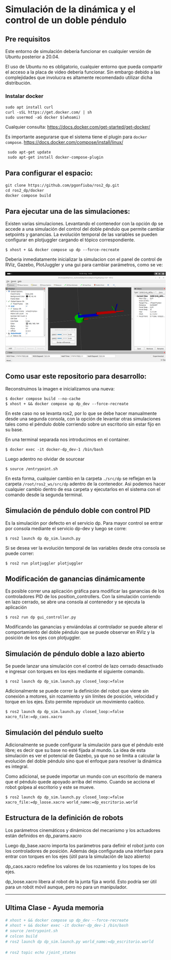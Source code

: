 # Simulación de la dinámica y el control de un doble péndulo

## Pre requisitos

Este entorno de simulación debería funcionar en cualquier versión de Ubuntu posterior a 20.04.

El uso de Ubuntu no es obligatorio, cualquier entorno que pueda compartir el acceso a la placa de video debería funcionar.
Sin embargo debido a las complejidades que involucra es altamente recomendado utilizar dicha distribución.

### Instalar docker
```
sudo apt install curl
curl -sSL https://get.docker.com/ | sh
sudo usermod -aG docker $(whoami)
```

Cualquier consulta: https://docs.docker.com/get-started/get-docker/

Es importante asegurarse que el sistema tiene el plugin para `docker compose`.
https://docs.docker.com/compose/install/linux/

```
 sudo apt-get update
 sudo apt-get install docker-compose-plugin
```

## Para configurar el espacio:
```
git clone https://github.com/pgonfiuba/ros2_dp.git
cd ros2_dp/docker
docker compose build
```

## Para ejecutar una de las simulaciones:

Existen varias simulaciones. Levantando el contenedor con la opción dp se accede a una simulación del control del doble péndulo que permite cambiar setpoints y ganancias.
La evolución temporal de las variables se pueden configurar en plotjuggler cargando el tópico correspondiente. 

```
$ xhost + && docker compose up dp --force-recreate
```

Deberia inmediatamente inicializar la simulacion con el panel de control de RViz, Gazebo, PlotJuggler y una gui para cambiar parámetros, como se ve:

![](dp_RViz.png)


## Como usar este repositorio para desarrollo:

Reconstruimos la imagen e inicializamos una nueva:
```
$ docker compose build --no-cache
$ xhost + && docker compose up dp_dev --force-recreate
```

En este caso no se levanta ros2, por lo que se debe hacer manualmente desde una segunda consola, con la opción de levantar otras simulaciones tales como el péndulo doble corriendo sobre un escritorio sin estar fijo en su base.

En una terminal separada nos introducimos en el container.
```
$ docker exec -it docker-dp_dev-1 /bin/bash
```

Luego adentro no olvidar de sourcear
```
$ source /entrypoint.sh
```

En esta forma, cualquier cambio en la carpeta `./src/dp` se reflejan en la carpeta `/root/ros2_ws/src/dp` adentro de la contenedor.
Asi podemos hacer cualquier cambio  dentro de esa carpeta y ejecutarlos  en el sistema con el comando desde la segunda terminal.

## Simulación de péndulo doble con control PID
Es la simulación por defecto en el servicio dp. Para mayor control se entrar por consola mediante el servicio dp-dev y luego se corre:

```
$ ros2 launch dp dp_sim.launch.py 
```

Si se desea ver la evolución temporal de las variables desde otra consola se puede correr:

```
$ ros2 run plotjuggler plotjuggler
```

## Modificación de ganancias dinámicamente

Es posible correr una aplicación gráfica para modificar las ganancias de los controladores PID de los position_controllers.
Con la simulación corriendo en lazo cerrado, se abre una consola al contenedor y se ejecuta la aplicación 

```
$ ros2 run dp gui_controller.py
```

Modificando las ganancias y enviándolas al controlador se puede alterar el comportamiento del doble péndulo que se puede observar en RViz y la posición de los ejes con plotjuggler.

## Simulación de péndulo doble a lazo abierto
Se puede lanzar una simulación con el control de lazo cerrado desactivado e ingresar con torques en los ejes mediante el siguiente comando.

```
$ ros2 launch dp dp_sim.launch.py closed_loop:=false
```

Adicionalmente se puede correr la definición del robot que viene sin conexión a motores, sin rozamiento y sin límites de posición, velocidad y torque en los ejes. Esto permite reproducir un movimiento caótico.

```
$ ros2 launch dp dp_sim.launch.py closed_loop:=false xacro_file:=dp_caos.xacro
```

## Simulación del péndulo suelto
Adicionalmente se puede configurar la simulación para que el péndulo esté libre; es decir que su base no esté fijada al mundo.
La idea de esta simulación es ver el potencial de Gazebo, ya que no se limita a calcular la evolución del doble péndulo sino que el enfoque para resolver la dinámica es integral.

Como adicional, se puede importar un mundo con un escritorio de manera que el péndulo quede apoyado arriba del mismo. Cuando se acciona el robot golpea al escritorio y este se mueve.

```
$ ros2 launch dp dp_sim.launch.py closed_loop:=false xacro_file:=dp_loose.xacro world_name:=dp_escritorio.world
```

## Estructura de la definición de robots

Los parámetros cinemáticos y dinámicos del mecanismo y los actuadores están definidos en dp_params.xacro

Luego dp_base.xacro importa los parámetros para definir el robot junto con los controladores de posición. Además deja configurada una interfase para entrar con torques en los ejes (útil para la simulación de lazo abierto)

dp_caos.xacro redefine los valores de los rozamiento y los topes de los ejes.

dp_loose.xacro libera al robot de la junta fija a world. Esto podría ser útil para un robót móvil aunque, pero no para un manipulador.


----------------------------------------------------
## Ultima Clase - Ayuda memoria
```bash
# xhost + && docker compose up dp_dev --force-recreate 
# xhost + && docker exec -it docker-dp_dev-1 /bin/bash
# source /entrypoint.sh
# colcon build
# ros2 launch dp dp_sim.launch.py world_name:=dp_escritorio.world 

# ros2 topic echo /joint_states
```

